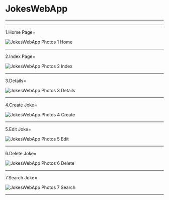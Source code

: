 # JokesWebApp

********************************************************

---------------------
1.Home Page=

![JokesWebApp Photos 1 Home](https://user-images.githubusercontent.com/57094137/219591738-a07c212d-62de-49dd-a050-56e3f54e9b02.jpg)

---------------------
2.Index Page=

![JokesWebApp Photos 2 Index](https://user-images.githubusercontent.com/57094137/219592011-aeaa7beb-3967-41d3-bc02-b172b1d9f4ad.jpg)

---------------------
3.Details=

![JokesWebApp Photos 3 Details](https://user-images.githubusercontent.com/57094137/219592027-2e6867bc-9a5c-4ae6-8457-9204d44a0e5c.jpg)

---------------------
4.Create Joke=

![JokesWebApp Photos 4 Create](https://user-images.githubusercontent.com/57094137/219592047-816deed9-af2a-4c56-8e24-bd473a76ce26.jpg)

---------------------
5.Edit Joke=

![JokesWebApp Photos 5 Edit](https://user-images.githubusercontent.com/57094137/219592060-0ff37fb3-871a-4f29-a6fb-1e59d6877ec3.jpg)

---------------------
6.Delete Joke=

![JokesWebApp Photos 6 Delete](https://user-images.githubusercontent.com/57094137/219592081-c4645632-1585-49be-b3fa-da1fcf0558fb.jpg)

---------------------
7.Search Joke=

![JokesWebApp Photos 7 Search](https://user-images.githubusercontent.com/57094137/219592107-00543c08-7500-4179-8ef8-fdb8ef7f0ea4.jpg)

********************************************************
